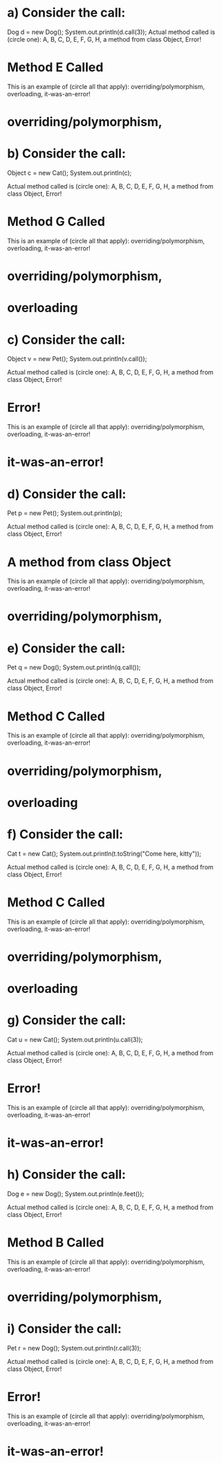 # a) Consider the call:
Dog d = new Dog();
System.out.println(d.call(3));
Actual method called is (circle one): A, B, C, D, E, F, G, H, a method from class Object, Error!
# Method E Called
This is an example of (circle all that apply):  overriding/polymorphism, overloading, it-was-an-error!
# overriding/polymorphism, 


# b) Consider the call:
Object c = new Cat();
System.out.println(c);
	    
Actual method called is (circle one): A, B, C, D, E, F, G, H, a method from class Object, Error!
# Method G Called
 
This is an example of (circle all that apply): overriding/polymorphism, overloading, it-was-an-error!
# overriding/polymorphism, 
# overloading

# c) Consider the call:
Object v = new Pet();
System.out.println(v.call());
	    
Actual method called is (circle one): A, B, C, D, E, F, G, H, a method from class Object, Error!
# Error! 
 
This is an example of (circle all that apply): overriding/polymorphism, overloading, it-was-an-error!
# it-was-an-error!
 
# d) Consider the call:
Pet p = new Pet();
System.out.println(p);
	    
Actual method called is (circle one): A, B, C, D, E, F, G, H, a method from class Object, Error!
# A method from class Object
 
This is an example of (circle all that apply): overriding/polymorphism, overloading, it-was-an-error!
# overriding/polymorphism, 
 
# e) Consider the call:
Pet q = new Dog();
System.out.println(q.call());
	    
Actual method called is (circle one): A, B, C, D, E, F, G, H, a method from class Object, Error!
# Method C Called
 
This is an example of (circle all that apply): overriding/polymorphism, overloading, it-was-an-error!
# overriding/polymorphism, 
# overloading
 
# f) Consider the call:
Cat t = new Cat();
System.out.println(t.toString("Come here, kitty"));
	    
Actual method called is (circle one): A, B, C, D, E, F, G, H, a method from class Object, Error!
# Method C Called
 
This is an example of (circle all that apply): overriding/polymorphism, overloading, it-was-an-error!
# overriding/polymorphism, 
# overloading
 
 
# g) Consider the call:
Cat u = new Cat();
System.out.println(u.call(3));
	    
Actual method called is (circle one): A, B, C, D, E, F, G, H, a method from class Object, Error!
# Error!

This is an example of (circle all that apply): overriding/polymorphism, overloading, it-was-an-error!
# it-was-an-error! 

# h) Consider the call:
Dog e = new Dog();
System.out.println(e.feet());
	    
Actual method called is (circle one): A, B, C, D, E, F, G, H, a method from class Object, Error!
# Method B Called
 
This is an example of (circle all that apply): overriding/polymorphism, overloading, it-was-an-error!
# overriding/polymorphism, 
 
# i) Consider the call:
Pet r = new Dog();
System.out.println(r.call(3));
	    
Actual method called is (circle one): A, B, C, D, E, F, G, H, a method from class Object, Error!
# Error! 

This is an example of (circle all that apply): overriding/polymorphism, overloading, it-was-an-error!
# it-was-an-error!
